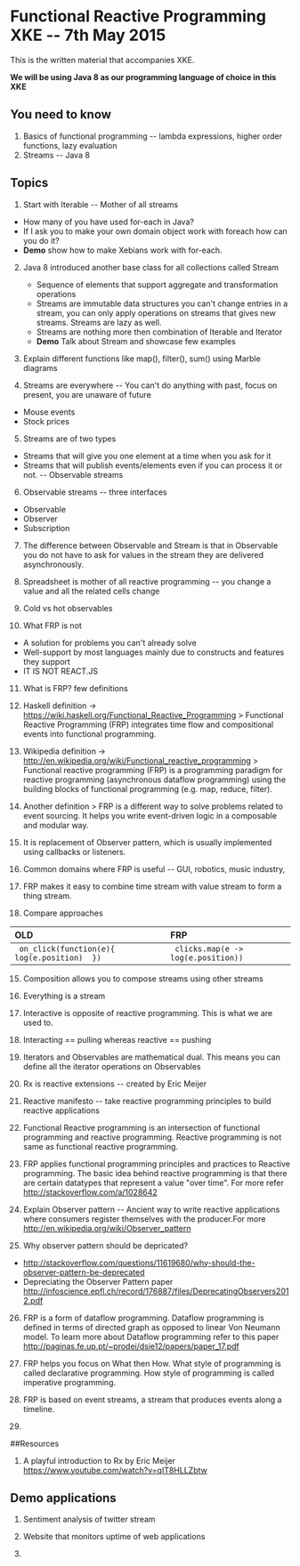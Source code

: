 # Functional Reactive Programming XKE -- 7th May 2015

This is the written material that accompanies XKE.

**We will be using Java 8 as our programming language of choice in this XKE**

## You need to know

1. Basics of functional programming -- lambda expressions, higher order functions, lazy evaluation
2. Streams -- Java 8


## Topics

1. Start with Iterable -- Mother of all streams
  * How many of you have used for-each in Java?
  * If I ask you to make your own domain object work with foreach how can you do it?
  * **Demo** show how to make Xebians work with for-each.

2. Java 8 introduced another base class for all collections called Stream
    * Sequence of elements that support aggregate and transformation operations
    * Streams are immutable data structures you can't change entries in a stream, you can only apply operations on streams that gives new streams. Streams are lazy as well.
    * Streams are nothing more then combination of Iterable<T> and Iterator<T>
    * **Demo** Talk about Stream and showcase few examples

3. Explain different functions like map(), filter(), sum() using Marble diagrams

4. Streams are everywhere -- You can't do anything with past, focus on present, you are unaware of future
  * Mouse events
  * Stock prices

5. Streams are of two types
  * Streams that will give you one element at a time when you ask for it
  * Streams that will publish events/elements even if you can process it or not. -- Observable streams

6. Observable streams -- three interfaces
  * Observable
  * Observer
  * Subscription

7. The difference between Observable and Stream is that in Observable you do not have to ask for values in the stream they are delivered asynchronously.

8. Spreadsheet is mother of all reactive programming -- you change a value and all the related cells change

9. Cold vs hot observables

10. What FRP is not
  * A solution for problems you can't already solve
  * Well-support by most languages mainly due to constructs and features they support
  * IT IS NOT REACT.JS

11. What is FRP? few definitions
  1. Haskell definition -> https://wiki.haskell.org/Functional_Reactive_Programming
    > Functional Reactive Programming (FRP) integrates time flow and compositional events into functional programming.

  2. Wikipedia definition -> http://en.wikipedia.org/wiki/Functional_reactive_programming
    > Functional reactive programming (FRP) is a programming paradigm for reactive programming (asynchronous dataflow programming) using the building blocks of functional programming (e.g. map, reduce, filter).

  3. Another definition
    > FRP is a different way to solve problems related to event sourcing. It helps you write event-driven logic in a composable and modular way.

  4. It is replacement of Observer pattern, which is usually implemented using callbacks or listeners.


12. Common domains where FRP is useful -- GUI, robotics, music industry,

13. FRP makes it easy to combine time stream with value stream to form a thing stream.

14. Compare approaches

| OLD     | FRP |
| :------------- | :------------- |
| ``` on_click(function(e){ log(e.position)  })``` |``` clicks.map(e -> log(e.position))``` |

15. Composition allows you to compose streams using other streams

16. Everything is a stream

17. Interactive is opposite of reactive programming. This is what we are used to.

18. Interacting == pulling whereas reactive == pushing

19. Iterators and Observables are mathematical dual. This means you can define all the iterator operations on Observables

20. Rx is reactive extensions -- created by Eric Meijer

21. Reactive manifesto -- take reactive programming principles to build reactive applications

22. Functional Reactive programming is an intersection of functional programming and reactive programming. Reactive programming is not same as functional reactive programming.

23. FRP applies functional programming principles and practices to Reactive programming. The basic idea behind reactive programming is that there are certain datatypes that represent a value "over time". For more refer http://stackoverflow.com/a/1028642

24. Explain Observer pattern -- Ancient way to write reactive applications where consumers register themselves with the producer.For more http://en.wikipedia.org/wiki/Observer_pattern

25. Why observer pattern should be depricated?
  * http://stackoverflow.com/questions/11619680/why-should-the-observer-pattern-be-deprecated
  * Depreciating the Observer Pattern paper http://infoscience.epfl.ch/record/176887/files/DeprecatingObservers2012.pdf

26. FRP is a form of dataflow programming. Dataflow programming is defined in terms of directed graph as opposed to linear Von Neumann model. To learn more about Dataflow programming refer to this paper http://paginas.fe.up.pt/~prodei/dsie12/papers/paper_17.pdf

27. FRP helps you focus on What then How. What style of programming is called declarative programming. How style of programming is called  imperative programming.

28. FRP is based on event streams, a stream that produces events along a timeline.

29.

##Resources

1. A playful introduction to Rx by Eric Meijer https://www.youtube.com/watch?v=qIT8HLLZbtw


## Demo applications

1. Sentiment analysis of twitter stream

2. Website that monitors uptime of web applications

3.  
